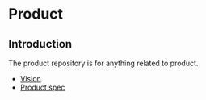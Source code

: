 # Product

## Introduction

The product repository is for anything related to product.

- [Vision](vision.md)
- [Product spec](spec/index.md)
